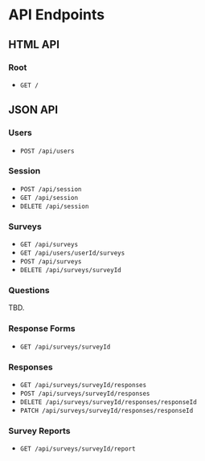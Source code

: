 # API Endpoints

## HTML API

### Root

- `GET /`

## JSON API

### Users

- `POST /api/users`

### Session

- `POST /api/session`
- `GET /api/session`
- `DELETE /api/session`

### Surveys
- `GET /api/surveys`
- `GET /api/users/userId/surveys`
- `POST /api/surveys`
- `DELETE /api/surveys/surveyId`

### Questions
TBD.

### Response Forms
- `GET /api/surveys/surveyId`

### Responses
- `GET /api/surveys/surveyId/responses`
- `POST /api/surveys/surveyId/responses`
- `DELETE /api/surveys/surveyId/responses/responseId`
- `PATCH /api/surveys/surveyId/responses/responseId`

### Survey Reports
- `GET /api/surveys/surveyId/report`
